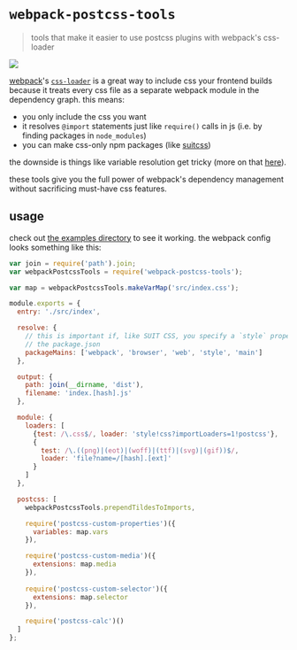 # `webpack-postcss-tools`

> tools that make it easier to use postcss plugins with webpack's css-loader

<a href="https://travis-ci.org/aaronj1335/webpack-postcss-tools">
  <img src="https://travis-ci.org/aaronj1335/webpack-postcss-tools.svg" />
</a>

[webpack][]'s [`css-loader`][css-loader] is a great way to include css your
frontend builds because it treats every css file as a separate webpack module
in the dependency graph. this means:

- you only include the css you want
- it resolves `@import` statements just like `require()` calls in js (i.e. by
  finding packages in `node_modules`)
- you can make css-only npm packages (like [suitcss][])

the downside is things like variable resolution get tricky (more on that
[here][var-resolution]).

these tools give you the full power of webpack's dependency management without
sacrificing must-have css features.

## usage

check out [the examples directory][] to see it working. the webpack config
looks something like this:

```js
var join = require('path').join;
var webpackPostcssTools = require('webpack-postcss-tools');

var map = webpackPostcssTools.makeVarMap('src/index.css');

module.exports = {
  entry: './src/index',

  resolve: {
    // this is important if, like SUIT CSS, you specify a `style` property in
    // the package.json
    packageMains: ['webpack', 'browser', 'web', 'style', 'main']
  },

  output: {
    path: join(__dirname, 'dist'),
    filename: 'index.[hash].js'
  },

  module: {
    loaders: [
      {test: /\.css$/, loader: 'style!css?importLoaders=1!postcss'},
      {
        test: /\.((png)|(eot)|(woff)|(ttf)|(svg)|(gif))$/,
        loader: 'file?name=/[hash].[ext]'
      }
    ]
  },

  postcss: [
    webpackPostcssTools.prependTildesToImports,

    require('postcss-custom-properties')({
      variables: map.vars
    }),

    require('postcss-custom-media')({
      extensions: map.media
    }),
      
    require('postcss-custom-selector')({
      extensions: map.selector
    }),

    require('postcss-calc')()
  ]
};
```

[webpack]: http://webpack.github.io
[css-loader]: https://github.com/webpack/css-loader
[suitcss]: https://suitcss.github.io
[var-resolution]: https://github.com/aaronj1335/rework-webpack-loader#why-not-just-chain-plugins-together
[the examples directory]: https://github.com/aaronj1335/webpack-postcss-tools/tree/master/examples
